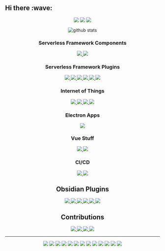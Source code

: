 <h2 align="left">Hi there :wave:</h2>

<p align="center">
  <a href= "https://www.linkedin.com/in/fabio-gollinucci/"><img src="https://img.icons8.com/material/48/6A737D/linkedin.png"/></a>
  <a href= "https://twitter.com/daaru_/"><img src="https://img.icons8.com/material/48/6A737D/twitter.png"/></a>
  <a href= "https://fabio.gollinucci.me/"><img src="https://img.icons8.com/material/48/6A737D/web.png"/></a>
</p>

<p align="center">
  <img align="center" src="https://github-readme-stats.vercel.app/api/?username=daaru00&show_icons=true&title_color=40C463&hide_rank=false&hide_title=true&icon_color=6A737D" alt="github stats"/>
</p>

<h3 align="center">Serverless Framework Components</h3>

<p align="center">
  <a href= "https://github.com/daaru00/serverless-component-synthetics-canary">
    <img src="https://github-readme-stats.vercel.app/api/pin/?username=daaru00&repo=serverless-component-synthetics-canary"/>
  </a>
  <a href= "https://github.com/daaru00/serverless-component-ssm-document">
    <img src="https://github-readme-stats.vercel.app/api/pin/?username=daaru00&repo=serverless-component-ssm-document"/>
  </a>
</p>

<h3 align="center">Serverless Framework Plugins</h3>

<p align="center">
  <a href= "https://github.com/daaru00/serverless-plugin-greengrass">
    <img src="https://github-readme-stats.vercel.app/api/pin/?username=daaru00&repo=serverless-plugin-greengrass"/>
  </a>
  <a href= "https://github.com/daaru00/serverless-plugin-ssm-document">
    <img src="https://github-readme-stats.vercel.app/api/pin/?username=daaru00&repo=serverless-plugin-ssm-document"/>
  </a>
  <a href= "https://github.com/daaru00/serverless-plugin-static-website">
    <img src="https://github-readme-stats.vercel.app/api/pin/?username=daaru00&repo=serverless-plugin-static-website"/>
  </a>
  <a href= "https://github.com/daaru00/serverless-plugin-microservices">
    <img src="https://github-readme-stats.vercel.app/api/pin/?username=daaru00&repo=serverless-plugin-microservices"/>
  </a>
  <a href= "https://github.com/daaru00/serverless-plugin-share">
    <img src="https://github-readme-stats.vercel.app/api/pin/?username=daaru00&repo=serverless-plugin-share"/>
  </a>
  <a href= "https://github.com/daaru00/serverless-plugin-dynamodb">
    <img src="https://github-readme-stats.vercel.app/api/pin/?username=daaru00&repo=serverless-plugin-dynamodb"/>
  </a>
</p>

<h3 align="center">Internet of Things</h3>

<p align="center">
  <a href= "https://github.com/daaru00/mi-home-extended">
    <img src="https://github-readme-stats.vercel.app/api/pin/?username=daaru00&repo=mi-home-extended"/>
  </a>
  <a href= "https://github.com/daaru00/aws-iot-backend">
    <img src="https://github-readme-stats.vercel.app/api/pin/?username=daaru00&repo=aws-iot-backend"/>
  </a>
  <a href= "https://github.com/daaru00/aws-iot-example">
    <img src="https://github-readme-stats.vercel.app/api/pin/?username=daaru00&repo=aws-iot-example"/>
  </a>
  <a href= "https://github.com/daaru00/eliot">
    <img src="https://github-readme-stats.vercel.app/api/pin/?username=daaru00&repo=eliot"/>
  </a>
</p>

<h3 align="center">Electron Apps</h3>

<p align="center">
  <a href= "https://github.com/bitbull-team/tracker">
    <img src="https://github-readme-stats.vercel.app/api/pin/?username=bitbull-team&repo=tracker&show_owner=true"/>
  </a>
</p>

<h3 align="center">Vue Stuff</h2>

<p align="center">
  <a href= "https://github.com/daaru00/grunt-swagger-vue">
    <img src="https://github-readme-stats.vercel.app/api/pin/?username=daaru00&repo=grunt-swagger-vue"/>
  </a>
  <a href= "https://github.com/daaru00/gridsome-plugin-i18n">
    <img src="https://github-readme-stats.vercel.app/api/pin/?username=daaru00&repo=gridsome-plugin-i18n"/>
  </a>
</p>

<h3 align="center">CI/CD</h3>

<p align="center">
  <a href= "https://github.com/daaru00/gitlab-runners-local">
    <img src="https://github-readme-stats.vercel.app/api/pin/?username=daaru00&repo=gitlab-runners-local"/>
  </a>
  <a href= "https://github.com/daaru00/aws-serverless-application-repository-action">
    <img src="https://github-readme-stats.vercel.app/api/pin/?username=daaru00&repo=aws-serverless-application-repository-action"/>
  </a>
</p>

<h2 align="center">Obsidian Plugins</h2>

<p align="center">
  <a href= "https://github.com/daaru00/obsidian-aws-s3-sync">
    <img src="https://github-readme-stats.vercel.app/api/pin/?username=daaru00&repo=obsidian-aws-s3-sync"/>
  </a>
  <a href= "https://github.com/daaru00/obsidian-aws-sfn">
    <img src="https://github-readme-stats.vercel.app/api/pin/?username=daaru00&repo=obsidian-aws-sfn"/>
  </a>
  <a href= "https://github.com/daaru00/obsidian-commander">
    <img src="https://github-readme-stats.vercel.app/api/pin/?username=daaru00&repo=obsidian-commander"/>
  </a>
  <a href= "https://github.com/daaru00/obsidian-jira-issue">
    <img src="https://github-readme-stats.vercel.app/api/pin/?username=daaru00&repo=obsidian-jira-issue"/>
  </a>
  <a href= "https://github.com/daaru00/obsidian-redmine-issue">
    <img src="https://github-readme-stats.vercel.app/api/pin/?username=daaru00&repo=obsidian-redmine-issue"/>
  </a>
  <a href= "https://github.com/daaru00/obsidian-time-tracker">
    <img src="https://github-readme-stats.vercel.app/api/pin/?username=daaru00&repo=obsidian-time-tracker"/>
  </a>
</p>

<h2 align="center">Contributions</h2>
 
<p align="center">
  <a href= "https://github.com/serverless/components">
    <img src="https://github-readme-stats.vercel.app/api/pin/?username=serverless&repo=components&show_owner=true"/>
  </a>
  <a href= "https://github.com/serverless/serverless">
    <img src="https://github-readme-stats.vercel.app/api/pin/?username=serverless&repo=serverless&show_owner=true"/>
  </a>
  <a href= "https://github.com/docker/kitematic">
    <img src="https://github-readme-stats.vercel.app/api/pin/?username=docker&repo=kitematic&show_owner=true"/>
  </a>
  <a href= "https://github.com/serverless-operations/serverless-step-functions">
    <img src="https://github-readme-stats.vercel.app/api/pin/?username=serverless-operations&repo=serverless-step-functions&show_owner=true"/>
  </a>
</p>

<hr>

<p align="center">
  <img src="https://img.shields.io/badge/Ask%20me-Everything-1abc9c" />
  <img src="https://img.shields.io/badge/OS-Linux%20Mint-87CF3E" />
  <img src="https://img.shields.io/badge/love-Open%20Source-blue" />
  <img src="https://img.shields.io/badge/Languages-JavaScript%20%7C%20PHP%20%7C%20GO-E9D44D" />
  <img src="https://img.shields.io/badge/Drinks-Coffee-D09D70" />
  <img src="https://img.shields.io/badge/Cloud%20Provider-AWS-EC912D" />
  <img src="https://img.shields.io/badge/Make-Someone%20smile-389AD5" />
  <img src="https://img.shields.io/badge/Frontend-Vue%20%7C%20Nuxt%20%7C%20Gridsome-3FB27F" />
  <img src="https://img.shields.io/badge/Serverless-Lambda-EE8133" />
  <img src="https://img.shields.io/badge/Badge-Shields.io-000000" />
  <img src="https://img.shields.io/badge/Say-Thanks-F7BED3" />
  <img src="https://img.shields.io/badge/IaaC-Serverless%20Framework%20%7C%20SAM-F6544E" />
  <img src="https://img.shields.io/badge/Test-Mocha%20%7C%20Chai-8D6748" />
</p>
